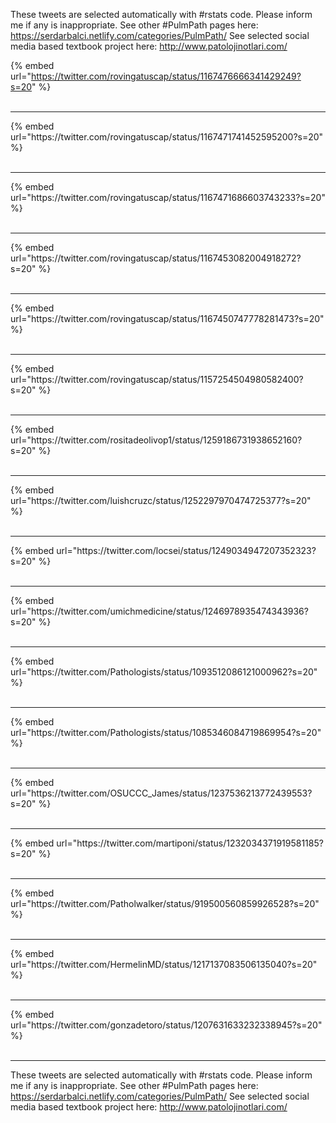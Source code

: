 

These tweets are selected automatically with #rstats code. Please inform me if any is inappropriate.
See other #PulmPath pages here: https://serdarbalci.netlify.com/categories/PulmPath/ 
See selected social media based textbook project here: http://www.patolojinotlari.com/

{% embed url="https://twitter.com/rovingatuscap/status/1167476666341429249?s=20" %}<br>
<br>
<hr>
{% embed url="https://twitter.com/rovingatuscap/status/1167471741452595200?s=20" %}<br>
<br>
<hr>
{% embed url="https://twitter.com/rovingatuscap/status/1167471686603743233?s=20" %}<br>
<br>
<hr>
{% embed url="https://twitter.com/rovingatuscap/status/1167453082004918272?s=20" %}<br>
<br>
<hr>
{% embed url="https://twitter.com/rovingatuscap/status/1167450747778281473?s=20" %}<br>
<br>
<hr>
{% embed url="https://twitter.com/rovingatuscap/status/1157254504980582400?s=20" %}<br>
<br>
<hr>
{% embed url="https://twitter.com/rositadeolivop1/status/1259186731938652160?s=20" %}<br>
<br>
<hr>
{% embed url="https://twitter.com/luishcruzc/status/1252297970474725377?s=20" %}<br>
<br>
<hr>
{% embed url="https://twitter.com/locsei/status/1249034947207352323?s=20" %}<br>
<br>
<hr>
{% embed url="https://twitter.com/umichmedicine/status/1246978935474343936?s=20" %}<br>
<br>
<hr>
{% embed url="https://twitter.com/Pathologists/status/1093512086121000962?s=20" %}<br>
<br>
<hr>
{% embed url="https://twitter.com/Pathologists/status/1085346084719869954?s=20" %}<br>
<br>
<hr>
{% embed url="https://twitter.com/OSUCCC_James/status/1237536213772439553?s=20" %}<br>
<br>
<hr>
{% embed url="https://twitter.com/martiponi/status/1232034371919581185?s=20" %}<br>
<br>
<hr>
{% embed url="https://twitter.com/Patholwalker/status/919500560859926528?s=20" %}<br>
<br>
<hr>
{% embed url="https://twitter.com/HermelinMD/status/1217137083506135040?s=20" %}<br>
<br>
<hr>
{% embed url="https://twitter.com/gonzadetoro/status/1207631633232338945?s=20" %}<br>
<br>
<hr>


These tweets are selected automatically with #rstats code. Please inform me if any is inappropriate.
See other #PulmPath pages here: https://serdarbalci.netlify.com/categories/PulmPath/ 
See selected social media based textbook project here: http://www.patolojinotlari.com/
